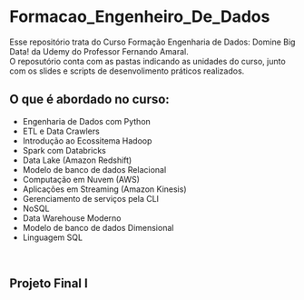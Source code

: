 # Formacao_Engenheiro_De_Dados
Esse repositório trata do Curso Formação Engenharia de Dados: Domine Big Data! da Udemy do Professor Fernando Amaral.<br>
O reposutório conta com as pastas indicando as unidades do curso, junto com os slides e scripts de desenvolimento práticos realizados.<br>
<h2>O que é abordado no curso:</h2>
<ul>
  <li>Engenharia de Dados com Python</li>
  <li>ETL e Data Crawlers</li>
  <li>Introdução ao Ecossitema Hadoop</li>
  <li>Spark com Databricks</li>
  <li>Data Lake (Amazon Redshift)</li>
  <li>Modelo de banco de dados Relacional</li>
  <li>Computação em Nuvem (AWS)</li>
  <li>Aplicações em Streaming (Amazon Kinesis)</li>
  <li>Gerenciamento de serviços pela CLI</li>
  <li>NoSQL</li>
  <li>Data Warehouse Moderno</li>
  <li>Modelo de banco de dados Dimensional</li>
  <li>Linguagem SQL</li>
</ul><br>
<h2>Projeto Final I</h2>
